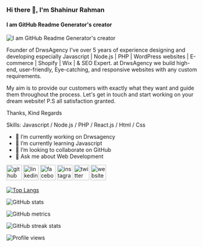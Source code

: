 ### Hi there 👋, I'm Shahinur Rahman
#### I am GitHub Readme Generator's creator
![I am GitHub Readme Generator's creator](https://scontent.fdac99-1.fna.fbcdn.net/v/t39.30808-6/295111136_3244696819109794_3467329694956676219_n.jpg?stp=dst-jpg_p180x540&_nc_cat=100&ccb=1-7&_nc_sid=e3f864&_nc_ohc=XvXF6ud-rdsAX_-w8xL&_nc_ht=scontent.fdac99-1.fna&oh=00_AT83u2_FX5K3hBae2W4Q60dQ2rP4NFQmGHJNLyXe4Gj1EA&oe=63468266)

Founder of DrwsAgency I've over 5 years of experience designing and developing especially Javascript | Node.js | PHP | WordPress websites | E-commerce | Shopify | Wix | & SEO Expert. at DrwsAgency we build high-end, user-friendly, Eye-catching, and responsive websites with any custom requirements. 

My aim is to provide our customers with exactly what they want and guide them throughout the process. Let's get in touch and start working on your dream website! P.S all satisfaction granted. 

Thanks, Kind Regards

Skills: Javascript / Node.js / PHP / React.js / Html / Css

- 🔭 I’m currently working on Drwsagency 
- 🌱 I’m currently learning Javascript  
- 👯 I’m looking to collaborate on GitHub  
- 💬 Ask me about Web Development  


[<img src='https://cdn.jsdelivr.net/npm/simple-icons@3.0.1/icons/github.svg' alt='github' height='40'>](https://github.com/dvshahinur)  [<img src='https://cdn.jsdelivr.net/npm/simple-icons@3.0.1/icons/linkedin.svg' alt='linkedin' height='40'>](https://www.linkedin.com/in/dvshahinur/)  [<img src='https://cdn.jsdelivr.net/npm/simple-icons@3.0.1/icons/facebook.svg' alt='facebook' height='40'>](https://www.facebook.com/dvshahinur)  [<img src='https://cdn.jsdelivr.net/npm/simple-icons@3.0.1/icons/instagram.svg' alt='instagram' height='40'>](https://www.instagram.com/dvshahinur/)  [<img src='https://cdn.jsdelivr.net/npm/simple-icons@3.0.1/icons/twitter.svg' alt='twitter' height='40'>](https://twitter.com/dvshahinur)  [<img src='https://cdn.jsdelivr.net/npm/simple-icons@3.0.1/icons/icloud.svg' alt='website' height='40'>](https://drwsagency.com)  

[![Top Langs](https://github-readme-stats.vercel.app/api/top-langs/?username=dvshahinur)](https://github.com/anuraghazra/github-readme-stats)

![GitHub stats](https://github-readme-stats.vercel.app/api?username=dvshahinur&show_icons=true)  

![GitHub metrics](https://metrics.lecoq.io/dvshahinur)  

![GitHub streak stats](https://github-readme-streak-stats.herokuapp.com/?user=dvshahinur)  

![Profile views](https://gpvc.arturio.dev/dvshahinur)  
